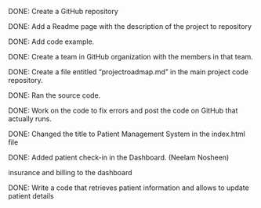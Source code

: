 DONE: Create a GitHub repository

DONE: Add a Readme page with the description of the project to repository

DONE: Add code example.

DONE: Create a team in GitHub organization with the members in that team.

DONE: Create a file entitled “projectroadmap.md” in the main project code repository.

DONE: Ran the source code. 

DONE: Work on the code to fix errors and post the code on GitHub that actually runs.

DONE: Changed the title to Patient Management System in the index.html file

DONE: Added patient check-in in the Dashboard. (Neelam Nosheen)

insurance and billing to the dashboard

DONE: Write a code that retrieves patient information and allows to update patient details
